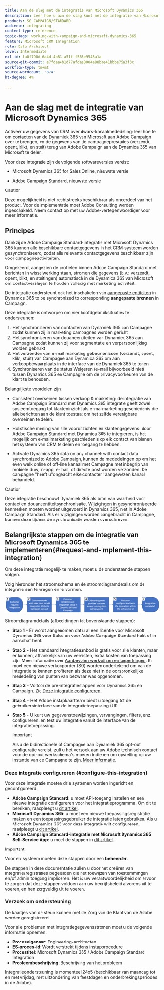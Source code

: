 ```yaml
---
title: Aan de slag met de integratie van Microsoft Dynamics 365
description: Leer hoe u aan de slag kunt met de integratie van Microsoft Dynamics 365
products: SG_CAMPAIGN/STANDARD
audience: integrating
content-type: reference
topic-tags: working-with-campaign-and-microsoft-dynamics-365
feature: Microsoft CRM Integration
role: Data Architect
level: Intermediate
exl-id: fa0f790d-6a4d-4b83-a51f-f565e9545a1a
source-git-commit: e7fdaa4b1d77afdae8004a88bbe41bbbe75a3f3c
workflow-type: tm+mt
source-wordcount: '874'
ht-degree: 4%

---
```


# Aan de slag met de integratie van Microsoft Dynamics 365

Activeer uw gegevens van CRM over dwars-kanaalmededeling: leer hoe te om contacten van de Dynamiek 365 van Microsoft aan Adobe Campaign over te brengen, en de gegevens van de campagneprestaties (verzendt, opent, klikt, en stuit) terug van Adobe Campaign aan de Dynamica 365 van Microsoft te delen.

Voor deze integratie zijn de volgende softwareversies vereist:

* Microsoft Dynamics 365 for Sales Online, nieuwste versie

* Adobe Campaign Standard, nieuwste versie

>[!CAUTION]
>
>Deze mogelijkheid is niet rechtstreeks beschikbaar als onderdeel van het product. Voor de implementatie moet Adobe Consulting worden ingeschakeld. Neem contact op met uw Adobe-vertegenwoordiger voor meer informatie.
>

## Principes

Dankzij de Adobe Campaign Standard-integratie met Microsoft Dynamics 365 kunnen alle beschikbare contactgegevens in het CRM-systeem worden gesynchroniseerd, zodat alle relevante contactgegevens beschikbaar zijn voor campagneactiviteiten.

Omgekeerd, aangezien de profielen binnen Adobe Campaign Standard met berichten in wisselwerking staan, stromen die gegevens (b.v.: verzendt, opent, klikt, en stuitingen) automatisch in de Dynamica 365 van Microsoft om contactverslagen te houden volledig met marketing activiteit.

De integratie ondersteunt ook het inschakelen van [aangepaste entiteiten](../../integrating/using/d365-acs-self-service-app-settings.md) in Dynamics 365 to be synchronized to corresponding **aangepaste bronnen** in Campaign.

Deze integratie is ontworpen om vier hoofdgebruiksituaties te ondersteunen:

1. Het synchroniseren van contacten van Dynamiek 365 aan Campagne zodat kunnen zij in marketing campagnes worden gericht
1. Het synchroniseren van douaneentiteiten van Dynamiek 365 aan Campagne zodat kunnen zij voor segmentatie en verpersoonlijking worden gebruikt
1. Het verzenden van e-mail marketing gebeurtenissen (verzendt, opent, klikt, stuit) van Campagne aan Dynamica 365 om aan verkoopbewaarplaats in de interface van de Dynamiek 365 te tonen
1. Synchroniseren van de status Weigeren (e-mail bijvoorbeeld niet) tussen Dynamics 365 en Campagne om de privacyvoorkeuren van de klant te behouden.

Belangrijkste voordelen zijn:

* Consistent overseinen tussen verkoop &amp; marketing: de integratie van Adobe Campaign Standard met Dynamics 365 integratie geeft zowel systeemtoegang tot klanteninzicht als e-mailmarketing geschiedenis die alle berichten aan de klant toestaat om het zelfde verenigbare overseinen te delen.

* Holistische mening van alle vooruitzichten en klantengegevens: door Adobe Campaign Standard met Dynamica 365 te integreren, is het mogelijk om e-mailmarketing geschiedenis op elk contact van binnen het systeem van CRM te delen en toegang te hebben.

* Activate Dynamics 365 data on any channel: with contact data synchronized to Adobe Campaign, kunnen de mededelingen op om het even welk online of off-line kanaal met Campagne met inbegrip van mobiele duw, in-app, e-mail, of directe post worden verzonden. De campagne &quot;heeft u&quot;ongeacht elke contacten&#39; aangewezen kanaal behandeld.

>[!CAUTION]
>
>Deze integratie beschouwt Dynamiek 365 als bron van waarheid voor contact en douaneentiteitsynchronisatie.  Wijzigingen in gesynchroniseerde kenmerken moeten worden uitgevoerd in Dynamics 365, niet in Adobe Campaign Standard.  Als er wijzigingen worden aangebracht in Campagne, kunnen deze tijdens de synchronisatie worden overschreven.
>

## Belangrijkste stappen om de integratie van Microsoft Dynamics 365 te implementeren{#request-and-implement-this-integration}

Om deze integratie mogelijk te maken, moet u de onderstaande stappen volgen.

Volg hieronder het stroomschema en de stroomdiagramdetails om de integratie aan te vragen en te vormen.

![](assets/provisioning-wf.png)

Stroomdiagramdetails (afbeeldingen tot bovenstaande stappen):

* **Stap 1** - Er wordt aangenomen dat u al een licentie voor Microsoft Dynamics 365 voor Sales en voor Adobe Campaign Standard hebt of in aanschaf bent.
* **Stap 2** - Het standaard integratieaanbod is gratis voor alle klanten, maar er kunnen, afhankelijk van uw vereisten, extra kosten van toepassing zijn. Meer informatie over [Aanbevolen werkwijzen en beperkingen](../../integrating/using/d365-acs-notices-and-recommendations.md). Er moet een nieuwe verkooporder (SO) worden ondertekend om van de integratie te kunnen profiteren als deze niet in de oorspronkelijke mededeling van punten van bezwaar was opgenomen.
* **Stap 3** - Voltooi de pre-integratiestappen voor Dynamics 365 en Campaign. Zie [Deze integratie configureren](#configure-this-integration).
* **Stap 4** - Het Adobe instapkaartteam biedt u toegang tot de gebruikersinterface van de integratietoepassing (UI).
* **Stap 5** - U kunt uw gegevenstoewijzingen, vervangingen, filters, enz. configureren. en test uw integratie vanuit de interface van de integratietoepassing.

  >[!IMPORTANT]
  >
  > Als u de bidirectionele of Campagne aan Dynamiek 365 opt-out configuratie vereist, zult u het verzoek aan uw Adobe technisch contact voor de opt-out werkschema&#39;s moeten indienen om opstelling op uw instantie van de Campagne te zijn. [Meer informatie](../../integrating/using/d365-acs-notices-and-recommendations.md#opt-out).

### Deze integratie configureren {#configure-this-integration}

Voor deze integratie moeten drie systemen worden ingericht en geconfigureerd:

* **Adobe Campaign Standard**: u moet API-toegang instellen en een nieuwe integratie configureren voor het integratieprogramma. Om dit te bereiken, raadpleegt u [dit artikel](../../integrating/using/d365-acs-configure-adobe-io.md).
* **Microsoft Dynamics 365**: u moet een nieuwe toepassingsregistratie maken en een toepassingsgebruiker de integratie laten gebruiken.  Als u Microsoft Dynamics 365 voor deze integratie wilt configureren, raadpleegt u [dit artikel](../../integrating/using/d365-acs-configure-d365.md).
* **Adobe Campaign Standard-integratie met Microsoft Dynamics 365 Self-Service App**: u moet de stappen in [dit artikel](../../integrating/using/d365-acs-self-service-app-control-access.md).

>[!IMPORTANT]
>
>Voor elk systeem moeten deze stappen door een **beheerder**.
>
>De stappen in deze documentatie zullen u door het creëren van integratie/registraties begeleiden die het toewijzen van toestemmingen en/of admin toegang impliceren.  Het is uw verantwoordelijkheid om ervoor te zorgen dat deze stappen voldoen aan uw bedrijfsbeleid alvorens uit te voeren, en hen zorgvuldig uit te voeren.
>

### Verzoek om ondersteuning

De kaartjes van de steun kunnen met de Zorg van de Klant van de Adobe worden geregistreerd.

Voor alle problemen met integratiegegevensstromen moet u de volgende informatie opnemen:

* **Proceseigenaar**: Engineering-architecten
* **ES-proces-id**: Wordt verstrekt tijdens instapprocedure
* **Procestitel**: Microsoft Dynamics 365 / Adobe Campaign Standard Integration
* **Probleembeschrijving**: Beschrijving van het probleem

Integratieondersteuning is momenteel 24x5 (beschikbaar van maandag tot en met vrijdag, met uitzondering van feestdagen en onderbrekingsperiodes in de Adobe).
